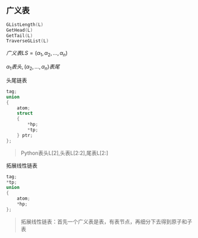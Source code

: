 ##  广义表

```c
GListLength(L)
GetHead(L)
GetTail(L)
TraverseGList(L)
```

$广义表LS=(\alpha_1, \alpha_2,...,\alpha_n)$

$\alpha_1表头, (\alpha_2, ..., \alpha_n)表尾$

头尾链表
```c
tag;
union
{
    atom;
    struct
    {
        *hp;
        *tp;
    } ptr;
};
```

>   Python表头L[2],头表L[2:2],尾表L[2:]

拓展线性链表
```c
tag;
*tp;
union
{
    atom;
    *hp;
};
```

>   拓展线性链表：首先一个广义表是表，有表节点，再细分下去得到原子和子表